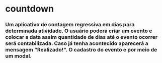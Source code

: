 # countdown
### Um aplicativo de contagem regressiva em dias para determinada atividade. O usuário poderá criar um evento e colocar a data assim quantidade de dias até o evento ocorrer será contabilizada. Caso já tenha acontecido aparecerá a mensagem "Realizado!". O cadastro do evento e por meio de um modal.